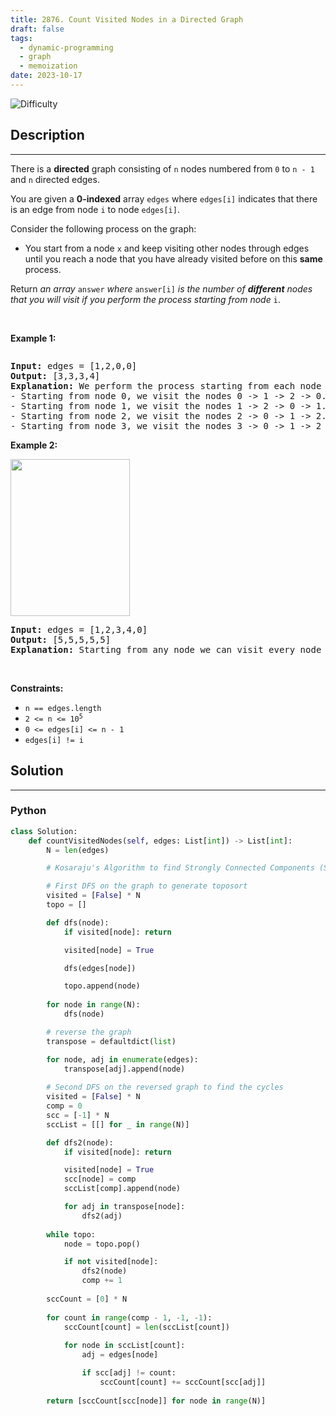 ```yaml
---
title: 2876. Count Visited Nodes in a Directed Graph
draft: false
tags: 
  - dynamic-programming
  - graph
  - memoization
date: 2023-10-17
---
```


![Difficulty](https://img.shields.io/badge/Difficulty-Hard-blue.svg)

## Description

---
<p>There is a <strong>directed</strong> graph consisting of <code>n</code> nodes numbered from <code>0</code> to <code>n - 1</code> and <code>n</code> directed edges.</p>

<p>You are given a <strong>0-indexed</strong> array <code>edges</code> where <code>edges[i]</code> indicates that there is an edge from node <code>i</code> to node <code>edges[i]</code>.</p>

<p>Consider the following process on the graph:</p>

<ul>
	<li>You start from a node <code>x</code> and keep visiting other nodes through edges until you reach a node that you have already visited before on this <strong>same</strong> process.</li>
</ul>

<p>Return <em>an array </em><code>answer</code><em> where </em><code>answer[i]</code><em> is the number of <strong>different</strong> nodes that you will visit if you perform the process starting from node </em><code>i</code>.</p>

<p>&nbsp;</p>
<p><strong class="example">Example 1:</strong></p>
<img alt="" src="https://assets.leetcode.com/uploads/2023/08/31/graaphdrawio-1.png" />
<pre>
<strong>Input:</strong> edges = [1,2,0,0]
<strong>Output:</strong> [3,3,3,4]
<strong>Explanation:</strong> We perform the process starting from each node in the following way:
- Starting from node 0, we visit the nodes 0 -&gt; 1 -&gt; 2 -&gt; 0. The number of different nodes we visit is 3.
- Starting from node 1, we visit the nodes 1 -&gt; 2 -&gt; 0 -&gt; 1. The number of different nodes we visit is 3.
- Starting from node 2, we visit the nodes 2 -&gt; 0 -&gt; 1 -&gt; 2. The number of different nodes we visit is 3.
- Starting from node 3, we visit the nodes 3 -&gt; 0 -&gt; 1 -&gt; 2 -&gt; 0. The number of different nodes we visit is 4.
</pre>

<p><strong class="example">Example 2:</strong></p>
<img alt="" src="https://assets.leetcode.com/uploads/2023/08/31/graaph2drawio.png" style="width: 191px; height: 251px;" />
<pre>
<strong>Input:</strong> edges = [1,2,3,4,0]
<strong>Output:</strong> [5,5,5,5,5]
<strong>Explanation:</strong> Starting from any node we can visit every node in the graph in the process.
</pre>

<p>&nbsp;</p>
<p><strong>Constraints:</strong></p>

<ul>
	<li><code>n == edges.length</code></li>
	<li><code>2 &lt;= n &lt;= 10<sup>5</sup></code></li>
	<li><code>0 &lt;= edges[i] &lt;= n - 1</code></li>
	<li><code>edges[i] != i</code></li>
</ul>


## Solution

---
### Python
``` py title='count-visited-nodes-in-a-directed-graph'
class Solution:
    def countVisitedNodes(self, edges: List[int]) -> List[int]:
        N = len(edges)

        # Kosaraju's Algorithm to find Strongly Connected Components (SCC)

        # First DFS on the graph to generate toposort
        visited = [False] * N
        topo = []

        def dfs(node):
            if visited[node]: return

            visited[node] = True

            dfs(edges[node])

            topo.append(node)
        
        for node in range(N):
            dfs(node)

        # reverse the graph
        transpose = defaultdict(list)

        for node, adj in enumerate(edges):
            transpose[adj].append(node)
        
        # Second DFS on the reversed graph to find the cycles
        visited = [False] * N
        comp = 0
        scc = [-1] * N
        sccList = [[] for _ in range(N)]

        def dfs2(node):
            if visited[node]: return 

            visited[node] = True
            scc[node] = comp
            sccList[comp].append(node)

            for adj in transpose[node]:
                dfs2(adj)
        
        while topo:
            node = topo.pop()

            if not visited[node]:
                dfs2(node)
                comp += 1
        
        sccCount = [0] * N
        
        for count in range(comp - 1, -1, -1):
            sccCount[count] = len(sccList[count])
            
            for node in sccList[count]:
                adj = edges[node]

                if scc[adj] != count:
                    sccCount[count] += sccCount[scc[adj]]
    
        return [sccCount[scc[node]] for node in range(N)]

```

